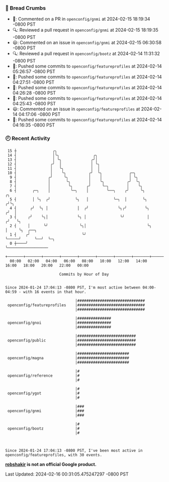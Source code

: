 ### 🍞 Bread Crumbs

 * 💬: Commented on a PR in  `openconfig/gnmi` at 2024-02-15 18:19:34 -0800 PST
 * 🔍: Reviewed a pull request in  `openconfig/gnmi` at 2024-02-15 18:19:35 -0800 PST
 * 😃: Commented on an issue in `openconfig/gnmi` at 2024-02-15 06:30:58 -0800 PST
 * 🔍: Reviewed a pull request in  `openconfig/bootz` at 2024-02-14 11:31:32 -0800 PST
 * 🚢: Pushed some commits to `openconfig/featureprofiles` at 2024-02-14 05:26:57 -0800 PST
 * 🚢: Pushed some commits to `openconfig/featureprofiles` at 2024-02-14 04:27:51 -0800 PST
 * 🚢: Pushed some commits to `openconfig/featureprofiles` at 2024-02-14 04:26:28 -0800 PST
 * 🚢: Pushed some commits to `openconfig/featureprofiles` at 2024-02-14 04:25:43 -0800 PST
 * 😃: Commented on an issue in `openconfig/featureprofiles` at 2024-02-14 04:17:06 -0800 PST
 * 🚢: Pushed some commits to `openconfig/featureprofiles` at 2024-02-14 04:16:35 -0800 PST

### 🕘 Recent Activity
```
 15 ┼                ╭╮
 14 ┤                │╰╮               ╭╮
 13 ┤                │ ╰╮             ╭╯│
 12 ┤               ╭╯  │             │ ╰╮
 11 ┤               │   ╰╮            │  │
 10 ┤               │    ╰╮          ╭╯  ╰╮            ╭─╮
  9 ┤              ╭╯     ╰╮         │    │            │ ╰╮
  8 ┤              │       ╰╮        │    ╰╮          ╭╯  ╰╮
  7 ┤              │        ╰╮      ╭╯     ╰─╮        │    ╰╮
  6 ┤       ╭─╮    │         ╰─╮    │        ╰──╮    ╭╯     ╰╮           ╭╮
  5 ┤       │ ╰╮  ╭╯           ╰╮   │           ╰─╮  │       ╰╮         ╭╯╰╮
  4 ┤      ╭╯  ╰╮ │             │  ╭╯             ╰╮╭╯        ╰╮       ╭╯  │
  3 ┤     ╭╯    ╰╮│             ╰╮ │               ╰╯          │      ╭╯   ╰╮
  2 ┤     │      ╰╯              ╰╮│                           ╰╮     │     ╰╮  ╭──╮
  1 ┤    ╭╯                       ╰╯                            ╰─────╯      ╰──╯  ╰─╮
  0 ┼────╯                                                                           ╰──────────────────
    +───────+───────+───────+───────+───────+───────+───────+───────+───────+───────+───────+───────+────
  00:00   02:00   04:00   06:00   08:00   10:00   12:00   14:00   16:00   18:00   20:00   22:00   00:00   

						Commits by Hour of Day


Since 2024-01-24 17:04:13 -0800 PST, I'm most active between 04:00-04:59 - with 16 events in that hour.

```



```
                               |##############################
 openconfig/featureprofiles    |##############################
                               |##############################

                               |###############
 openconfig/gnoi               |###############
                               |###############

                               |##########################
 openconfig/public             |##########################
                               |##########################

                               |#######################
 openconfig/magna              |#######################
                               |#######################

                               |#
 openconfig/reference          |#
                               |#

                               |#
 openconfig/ygot               |#
                               |#

                               |###
 openconfig/gnmi               |###
                               |###

                               |#
 openconfig/bootz              |#
                               |#



Since 2024-01-24 17:04:13 -0800 PST, I've been most active in openconfig/featureprofiles, with 30 events.

```
**[robshakir](mailto:robjs@google.com) is not an official Google product.**  


Last Updated: 2024-02-16 00:31:05.475247297 -0800 PST
